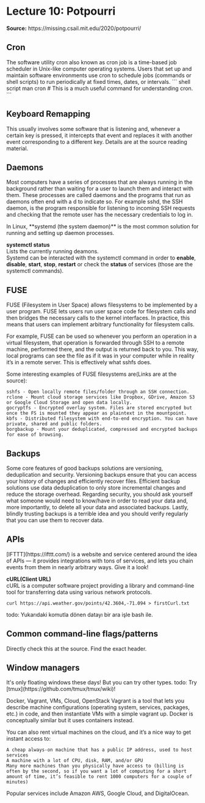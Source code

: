 <h1>Lecture 10: Potpourri</h1>
<strong>Source:</strong> https://missing.csail.mit.edu/2020/potpourri/ <br>

<h2>Cron</h2>
The software utility cron also known as cron job is a time-based job scheduler in Unix-like computer operating systems. 
Users that set up and maintain software environments use cron to schedule jobs (commands or shell scripts) to run periodically at fixed times, dates, or intervals.
``` shell script
man cron # This is a much useful command for understanding cron.
``` 


<h2>Keyboard Remapping</h2>
This usually involves some software that is listening and, whenever a certain key is pressed, it intercepts that event and replaces it with another event corresponding to a different key.
Details are at the source reading material.

<h2>Daemons</h2>
<p>Most computers have a series of processes that are always running in the background rather than waiting for a user to launch them and interact with them. 
These processes are called daemons and the programs that run as daemons often end with a d to indicate so. 
For example sshd, the SSH daemon, is the program responsible for listening to incoming SSH requests and checking that the remote user has the necessary credentials to log in.</p>

<p>In Linux, **systemd (the system daemon)** is the most common solution for running and setting up daemon processes.</p>

**systemctl status**<br>
    Lists the currently running deamons.<br>
    Systemd can be interacted with the systemctl command in order to **enable**, **disable**, **start**, **stop**, **restart** or check the **status** of services (those are the systemctl commands).


<h2>FUSE</h2>

FUSE (Filesystem in User Space) allows filesystems to be implemented by a user program. FUSE lets users run user space code for filesystem calls and then bridges the necessary calls to the kernel interfaces. In practice, this means that users can implement arbitrary functionality for filesystem calls.

For example, FUSE can be used so whenever you perform an operation in a virtual filesystem, that operation is forwarded through SSH to a remote machine, performed there, and the output is returned back to you. This way, local programs can see the file as if it was in your computer while in reality it’s in a remote server. This is effectively what sshfs does.

Some interesting examples of FUSE filesystems are(Links are at the source):

    sshfs - Open locally remote files/folder through an SSH connection.
    rclone - Mount cloud storage services like Dropbox, GDrive, Amazon S3 or Google Cloud Storage and open data locally.
    gocryptfs - Encrypted overlay system. Files are stored encrypted but once the FS is mounted they appear as plaintext in the mountpoint.
    kbfs - Distributed filesystem with end-to-end encryption. You can have private, shared and public folders.
    borgbackup - Mount your deduplicated, compressed and encrypted backups for ease of browsing.

<h2>Backups</h2>
Some core features of good backups solutions are versioning, deduplication and security. 
Versioning backups ensure that you can access your history of changes and efficiently recover files. 
Efficient backup solutions use data deduplication to only store incremental changes and reduce the storage overhead. 
Regarding security, you should ask yourself what someone would need to know/have in order to read your data and, more importantly, 
to delete all your data and associated backups. 
Lastly, blindly trusting backups is a terrible idea and you should verify regularly that you can use them to recover data.



<h2>APIs</h2>
[IFTTT](https://ifttt.com/) is a website and service centered around the idea of APIs — it provides integrations with tons of services, and lets you chain events from them in nearly arbitrary ways. Give it a look!


**cURL(Client URL)**<br>
cURL is a computer software project providing a library and command-line tool for transferring data using various network protocols.

``` shell script
curl https://api.weather.gov/points/42.3604,-71.094 > firstCurl.txt
```
todo: Yukarıdaki komutla dönen datayı bir ara işle bash ile.

<h2>Common command-line flags/patterns</h2>
Directly check this at the source. Find the exact header.

<h2>Window managers</h2>
It's only floating windows these days!
But you can try other types.
todo: Try [tmux](https://github.com/tmux/tmux/wiki)!


Docker, Vagrant, VMs, Cloud, OpenStack
Vagrant is a tool that lets you describe machine configurations (operating system, services, packages, etc.) in code, 
and then instantiate VMs with a simple vagrant up. Docker is conceptually similar but it uses containers instead.

You can also rent virtual machines on the cloud, and it’s a nice way to get instant access to:

    A cheap always-on machine that has a public IP address, used to host services
    A machine with a lot of CPU, disk, RAM, and/or GPU
    Many more machines than you physically have access to (billing is often by the second, so if you want a lot of computing for a short amount of time, it’s feasible to rent 1000 computers for a couple of minutes)

Popular services include Amazon AWS, Google Cloud, and DigitalOcean.

